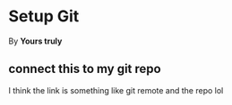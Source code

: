 # Setup Git 
By **Yours truly**
## connect this to my git repo
I think the link is something like git remote and the repo lol
